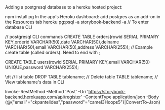 Adding a postgresql database to a heroku hosted project:

npm install pg
In the app's Heroku dashboard: add postgres as an add-on in the Resources tab
heroku pg:psql -a storybook-backend -a <app-name> // To enter database CLI

// postgresql CLI commands
CREATE TABLE orders(rowid SERIAL PRIMARY KEY,orderid VARCHAR(50),date VARCHAR(50),delname VARCHAR(50),email VARCHAR(50),address VARCHAR(255)); // Example create table (called orders). Need to end with ;

CREATE TABLE users(rowid SERIAL PRIMARY KEY,email VARCHAR(50) UNIQUE,password VARCHAR(255));

\dt // list table
DROP TABLE tablename; // Delete table
TABLE tablename; // View tablename's data in CLI

Invoke-RestMethod -Method 'Post' -Uri 'https://storybook-backend.herokuapp.com/api/register' -ContentType application/json -Body (@{"email"="ckpantelides","password"="camel3Hoops5"}|ConvertTo-Json)
